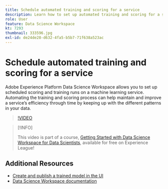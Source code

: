 ```yaml
---
title: Schedule automated training and scoring for a service
description: Learn how to set up automated training and scoring for a service in Data Science Workspace.
role: User
feature: Data Science Workspace
kt: 7293
thumbnail: 333596.jpg
exl-id: de24de28-d632-4fa5-b5b7-71f638a523ac
---
```

# Schedule automated training and scoring for a service

Adobe Experience Platform Data Science Workspace allows you to set up scheduled scoring and training runs on a machine learning service. Automating the training and scoring process can help maintain and improve a service’s efficiency through time by keeping up with the different patterns in your data.

>[!VIDEO](https://video.tv.adobe.com/v/333596?quality=12&learn=on)

>[!INFO]
>
> This video is part of a course, [Getting Started with Data Science Workspace for Data Scientists](https://experienceleague.adobe.com/?recommended=ExperiencePlatform-U-1-2021.1.dsw), available for free on Experience League!

## Additional Resources

* [Create and publish a trained model in the UI](create-model-ui.md)
* [Data Science Workspace documentation](https://experienceleague.adobe.com/docs/experience-platform/data-science-workspace/models-recipes/schedule-models-ui.html?lang=en)
